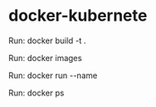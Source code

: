 # docker-kubernete

<!-- To create docker image(executable file to run container) -->

Run: docker build -t <image-name> .

<!-- To see the images created -->

Run: docker images

<!-- To run container. docker-name: give any name -->

Run: docker run --name <docker-name> <image-name>

<!-- To see the status of the running container -->
<!--   \\\\\\\\\\\\\-------------Example------------\\\\\\\\\\\\\\
CONTAINER ID IMAGE   COMMAND                CREATED       STATUS       PORTS    NAMES
122723314c43 nodeapp "docker-entrypoint.s…" 2 minutes ago Up 2 minutes 3000/tcp   docker-kuber-app
 -->

Run: docker ps
